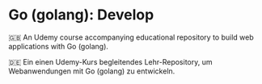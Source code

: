 # Go (golang): Develop 


🇬🇧 An Udemy course accompanying educational repository to build web applications with Go (golang).

🇩🇪 Ein einen Udemy-Kurs begleitendes Lehr-Repository, um Webanwendungen mit Go (golang) zu entwickeln.
